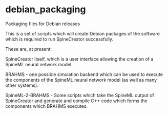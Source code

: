 debian_packaging
================

Packaging files for Debian releases

This is a set of scripts which will create Debian packages of the software
which is required to run SpineCreator successfully.

These are, at present:

SpineCreator itself, which is a user interface allowing the creation of
a SpineML neural network model.

BRAHMS - one possible simulation backend which can be used to execute
the components of the SpineML neural network model (as well as many other
systems).

SpineML-2-BRAHMS - Some scripts which take the SpineML output of SpineCreator
and generate and compile C++ code which forms the components which BRAHMS
executes.
